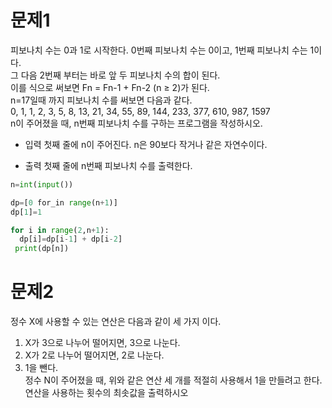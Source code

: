# 문제1
피보나치 수는 0과 1로 시작한다. 0번째 피보나치 수는 0이고, 1번째 피보나치 수는 1이다.   
그 다음 2번째 부터는 바로 앞 두 피보나치 수의 합이 된다.  
이를 식으로 써보면 Fn = Fn-1 + Fn-2 (n ≥ 2)가 된다.  
n=17일때 까지 피보나치 수를 써보면 다음과 같다.  
0, 1, 1, 2, 3, 5, 8, 13, 21, 34, 55, 89, 144, 233, 377, 610, 987, 1597  
n이 주어졌을 때, n번째 피보나치 수를 구하는 프로그램을 작성하시오.

- 입력
첫째 줄에 n이 주어진다. n은 90보다 작거나 같은 자연수이다.

- 출력
첫째 줄에 n번째 피보나치 수를 출력한다.

```python
n=int(input())

dp=[0 for_in range(n+1)]
dp[1]=1

for i in range(2,n+1):
  dp[i]=dp[i-1] + dp[i-2]
 print(dp[n])
 ```
 # 문제2
 정수 X에 사용할 수 있는 연산은 다음과 같이 세 가지 이다.  

1. X가 3으로 나누어 떨어지면, 3으로 나눈다.  
2. X가 2로 나누어 떨어지면, 2로 나눈다.  
3. 1을 뺀다.  
정수 N이 주어졌을 때, 위와 같은 연산 세 개를 적절히 사용해서 1을 만들려고 한다.   
연산을 사용하는 횟수의 최솟값을 출력하시오  
